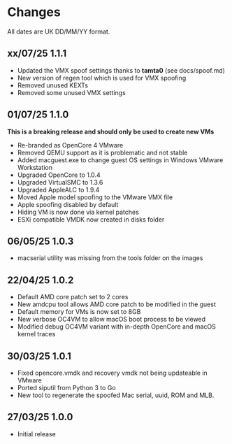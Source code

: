 # Changes

All dates are UK DD/MM/YY format.

## xx/07/25 1.1.1
* Updated the VMX spoof settings thanks to **tamta0** (see docs/spoof.md)
* New version of regen tool which is used for VMX spoofing
* Removed unused KEXTs
* Removed some unused VMX settings

## 01/07/25 1.1.0
**This is a breaking release and should only be used to create new VMs**
* Re-branded as OpenCore 4 VMware
* Removed QEMU support as it is problematic and not stable
* Added macguest.exe to change guest OS settings in Windows VMware Workstation
* Upgraded OpenCore to 1.0.4
* Upgraded VirtualSMC to 1.3.6
* Upgraded AppleALC to 1.9.4
* Moved Apple model spoofing to the VMware VMX file
* Apple spoofing disabled by default
* Hiding VM is now done via kernel patches
* ESXi compatible VMDK now created in disks folder

## 06/05/25 1.0.3
* macserial utility was missing from the tools folder on the images

## 22/04/25 1.0.2
* Default AMD core patch set to 2 cores
* New amdcpu tool allows AMD core patch to be modified in the guest
* Default memory for VMs is now set to 8GB
* New verbose OC4VM to allow macOS boot process to be viewed
* Modified debug OC4VM variant with in-depth OpenCore and macOS kernel traces

## 30/03/25 1.0.1
* Fixed opencore.vmdk and recovery vmdk not being updateable in VMware
* Ported siputil from Python 3 to Go
* New tool to regenerate the spoofed Mac serial, uuid, ROM and MLB.

## 27/03/25 1.0.0
* Initial release
